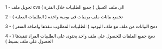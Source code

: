1 - تحويل ملف cvs الى ملف اكسيل ( جميع الطلبيات خلال الفترة )

2 - تجميع بيانات ملف يوميات فى يومية واحدة ( الطلبيات الفعلية )

3 - دمج البيانات من ملف مع ملف اليومية ( الطلبيات المطلوب تنفذها واضافة السعر )

4 - دمج جميع الملفات للحصول على ملف واحد يحتوى على الطلبيات المراد تنفيذها ( الحصول على ملف بسيط )
